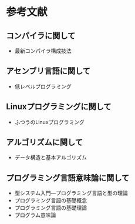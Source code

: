 # 参考文献

## コンパイラに関して

- 最新コンパイラ構成技法

## アセンブリ言語に関して

- 低レベルプログラミング

## Linuxプログラミングに関して

- ふつうのLinuxプログラミング

## アルゴリズムに関して

- データ構造と基本アルゴリズム

## プログラミング言語意味論に関して

- 型システム入門―プログラミング言語と型の理論
- プログラミング言語の基礎概念
- プログラミング言語の基礎理論
- プログラム意味論
